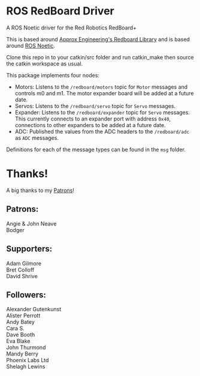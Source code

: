 # ROS RedBoard Driver
A ROS Noetic driver for the Red Robotics RedBoard+

This is based around [Approx Engineering's Redboard Library](https://github.com/ApproxEng/RedBoard) and is based around [ROS Noetic](http://wiki.ros.org/noetic/).

Clone this repo in to your catkin/src folder and run catkin_make then source the catkin workspace as usual.

This package implements four nodes:
- Motors: Listens to the `/redboard/motors` topic for `Motor` messages and controls m0 and m1. The motor expander board will be added at a future date.
- Servos: Listens to the `/redboard/servo` topic for `Servo` messages.
- Expander: Listens to the `/redboard/expander` topic for `Servo` messages. This currently connects to an expander port with address `0x40`, connections to other expanders to be added at a future date.
- ADC: Published the values from the ADC headers to the `/redboard/adc` as `ADC` messages.

Definitions for each of the message types can be found in the `msg` folder.

Thanks!
=

A big thanks to my [Patrons](https://www.patreon.com/neaveeng)!

Patrons:  
----
Angie & John Neave  
Bodger

Supporters:
----
Adam Gilmore  
Bret Colloff  
David Shrive  

Followers:
----
Alexander Gutenkunst  
Alister Perrott  
Andy Batey  
Cara S.  
Dave Booth  
Eva Blake  
John Thurmond  
Mandy Berry  
Phoenix Labs Ltd  
Shelagh Lewins
